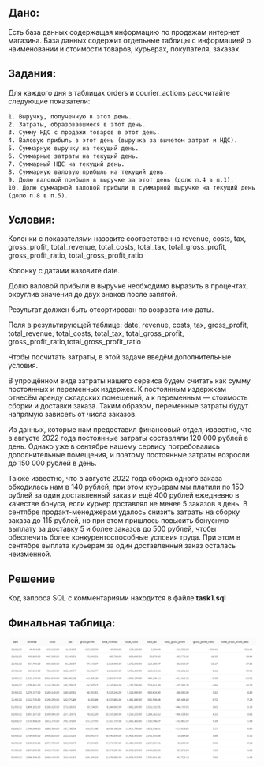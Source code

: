 ## Дано:

Есть база данных содержащая информацию по продажам интернет магазина. База данных содержит отдельные таблицы с информацией о наименовании и стоимости товаров, курьерах, покупателя, заказах.  

## Задания:

Для каждого дня в таблицах orders и courier_actions рассчитайте следующие показатели:

    1. Выручку, полученную в этот день.
    2. Затраты, образовавшиеся в этот день.
    3. Сумму НДС с продажи товаров в этот день.
    4. Валовую прибыль в этот день (выручка за вычетом затрат и НДС).
    5. Суммарную выручку на текущий день.
    6. Суммарные затраты на текущий день.
    7. Суммарный НДС на текущий день.
    8. Суммарную валовую прибыль на текущий день.
    9. Долю валовой прибыли в выручке за этот день (долю п.4 в п.1).
    10. Долю суммарной валовой прибыли в суммарной выручке на текущий день (долю п.8 в п.5).

## Условия:

Колонки с показателями назовите соответственно revenue, costs, tax, gross_profit, total_revenue, total_costs, total_tax, total_gross_profit, gross_profit_ratio, total_gross_profit_ratio

Колонку с датами назовите date.

Долю валовой прибыли в выручке необходимо выразить в процентах, округлив значения до двух знаков после запятой.

Результат должен быть отсортирован по возрастанию даты.

Поля в результирующей таблице: date, revenue, costs, tax, gross_profit, total_revenue, total_costs, total_tax, total_gross_profit, gross_profit_ratio,total_gross_profit_ratio

Чтобы посчитать затраты, в этой задаче введём дополнительные условия.

В упрощённом виде затраты нашего сервиса будем считать как сумму постоянных и переменных издержек. К постоянным издержкам отнесём аренду складских помещений, а к переменным — стоимость сборки и доставки заказа. Таким образом, переменные затраты будут напрямую зависеть от числа заказов.

Из данных, которые нам предоставил финансовый отдел, известно, что в августе 2022 года постоянные затраты составляли 120 000 рублей в день. Однако уже в сентябре нашему сервису потребовались дополнительные помещения, и поэтому постоянные затраты возросли до 150 000 рублей в день.

Также известно, что в августе 2022 года сборка одного заказа обходилась нам в 140 рублей, при этом курьерам мы платили по 150 рублей за один доставленный заказ и ещё 400 рублей ежедневно в качестве бонуса, если курьер доставлял не менее 5 заказов в день. В сентябре продакт-менеджерам удалось снизить затраты на сборку заказа до 115 рублей, но при этом пришлось повысить бонусную выплату за доставку 5 и более заказов до 500 рублей, чтобы обеспечить более конкурентоспособные условия труда. При этом в сентябре выплата курьерам за один доставленный заказ осталась неизменной.

## Решение

Код запроса SQL с комментариями находится в файле **task1.sql**

## Финальная таблица:
<img src="images/task1.jpg" alt="решение1" width="1000"> 
